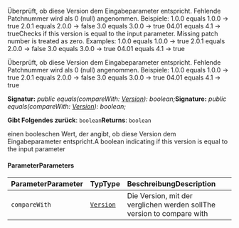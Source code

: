 <span data-ttu-id="1a562-p101">Überprüft, ob diese Version dem Eingabeparameter entspricht. Fehlende Patchnummer wird als 0 (null) angenommen. Beispiele: 1.0.0 equals 1.0.0 -> true 2.0.1 equals 2.0.0 -> false 3.0 equals 3.0.0 -> true 04.01 equals 4.1 -> true</span><span class="sxs-lookup"><span data-stu-id="1a562-p101">Checks if this version is equal to the input parameter. Missing patch number is treated as zero. Examples: 1.0.0 equals 1.0.0 -> true 2.0.1 equals 2.0.0 -> false 3.0 equals 3.0.0 -> true 04.01 equals 4.1 -> true</span></span>




Überprüft, ob diese Version dem Eingabeparameter entspricht. Fehlende Patchnummer wird als 0 (null) angenommen. Beispiele: 1.0.0 equals 1.0.0 -> true 2.0.1 equals 2.0.0 -> false 3.0 equals 3.0.0 -> true 04.01 equals 4.1 -> true

<span data-ttu-id="1a562-105">**Signatur:** _public equals(compareWith: [Version](../sp-core-library/version.md)): boolean;_</span><span class="sxs-lookup"><span data-stu-id="1a562-105">**Signature:** _public equals(compareWith: [Version](../sp-core-library/version.md)): boolean;_</span></span>

<span data-ttu-id="1a562-106">**Gibt Folgendes zurück**: `boolean`</span><span class="sxs-lookup"><span data-stu-id="1a562-106">**Returns**: `boolean`</span></span>



<span data-ttu-id="1a562-107">einen booleschen Wert, der angibt, ob diese Version dem Eingabeparameter entspricht.</span><span class="sxs-lookup"><span data-stu-id="1a562-107">A boolean indicating if this version is equal to the input parameter</span></span>

#### <a name="parameters"></a><span data-ttu-id="1a562-108">Parameter</span><span class="sxs-lookup"><span data-stu-id="1a562-108">Parameters</span></span>


| <span data-ttu-id="1a562-109">Parameter</span><span class="sxs-lookup"><span data-stu-id="1a562-109">Parameter</span></span>    | <span data-ttu-id="1a562-110">Typ</span><span class="sxs-lookup"><span data-stu-id="1a562-110">Type</span></span>    | <span data-ttu-id="1a562-111">Beschreibung</span><span class="sxs-lookup"><span data-stu-id="1a562-111">Description</span></span> |
|:-------------|:---------------|:------------|
| `compareWith`    | [`Version`](../sp-core-library/version.md) | <span data-ttu-id="1a562-112">Die Version, mit der verglichen werden soll</span><span class="sxs-lookup"><span data-stu-id="1a562-112">The version to compare with</span></span> |


